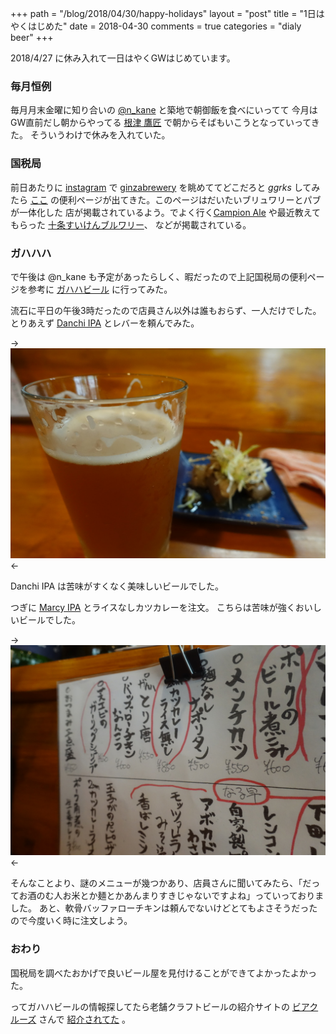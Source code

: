 +++
path = "/blog/2018/04/30/happy-holidays"
layout = "post"
title = "1日はやくはじめた"
date = 2018-04-30
comments = true
categories = "dialy beer"
+++

2018/4/27 に休み入れて一日はやくGWはじめています。

### 毎月恒例

毎月月末金曜に知り合いの [@n_kane](https://twitter.com/n_kane) と築地で朝御飯を食べにいってて
今月はGW直前だし朝からやってる [根津 鷹匠](https://tabelog.com/tokyo/A1311/A131106/13009812/) で朝からそばもいこうとなっていってきた。
そういうわけで休みを入れていた。

### 国税局

前日あたりに [instagram](https://instagram.com) で [ginzabrewery](https://www.instagram.com/ginzabrewery/) を眺めててどこだろと *ggrks* してみたら
[ここ](https://www.nta.go.jp/about/organization/tokyo/sake/beer/tokyo/tokyo.htm) の便利ページが出てきた。このページはだいたいブリュワリーとパブが一体化した
店が掲載されているよう。でよく行く[Campion Ale](http://www.campionale.com/jp/) や最近教えてもらった [十条すいけんブルワリー](http://plusplus.suiken.beer/)、
などが掲載されている。

### ガハハハ

で午後は @n_kane も予定があったらしく、暇だったので上記国税局の便利ページを参考に [ガハハビール](https://www.facebook.com/%E3%82%AC%E3%83%8F%E3%83%8F%E3%83%93%E3%83%BC%E3%83%AB-gahahabeer-1639230606096746/) に行ってみた。

流石に平日の午後3時だったので店員さん以外は誰もおらず、一人だけでした。
とりあえず [Danchi IPA](https://untappd.com/b/gahaha-beer-danchi-ipa/2502617) とレバーを頼んでみた。

-> ![](/images/photo/gahaha-danchi-ipa.jpg) <-

Danchi IPA は苦味がすくなく美味しいビールでした。

つぎに [Marcy IPA](https://untappd.com/b/gahaha-beer-marcy-ipa-ipa/2517460) とライスなしカツカレーを注文。
こちらは苦味が強くおいしいビールでした。

-> ![](/images/photo/gahaha-marcy-ipa.jpg) <-

そんなことより、謎のメニューが幾つかあり、店員さんに聞いてみたら、「だってお酒のむ人お米とか麺とかあんまりすきじゃないですよね」っていっておりました。
あと、軟骨バッファローチキンは頼んでないけどとてもよさそうだったので今度いく時に注文しよう。

### おわり
国税局を調べたおかげで良いビール屋を見付けることができてよかったよかった。

ってガハハビールの情報探してたら老舗クラフトビールの紹介サイトの [ビアクルーズ](http://beer-cruise.net/) さんで [紹介されてた](http://beer-cruise.net/beer/170922.html) 。
